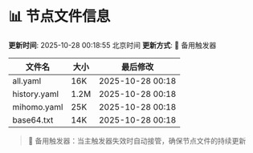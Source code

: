 # 📊 节点文件信息

**更新时间**: 2025-10-28 00:18:55 北京时间
**更新方式**: 🔄 备用触发器

| 文件名 | 大小 | 最后修改 |
|--------|------|----------|
| all.yaml | 16K | 2025-10-28 00:18 |
| history.yaml | 1.2M | 2025-10-28 00:18 |
| mihomo.yaml | 25K | 2025-10-28 00:18 |
| base64.txt | 14K | 2025-10-28 00:18 |

> 🔄 备用触发器：当主触发器失效时自动接管，确保节点文件的持续更新
